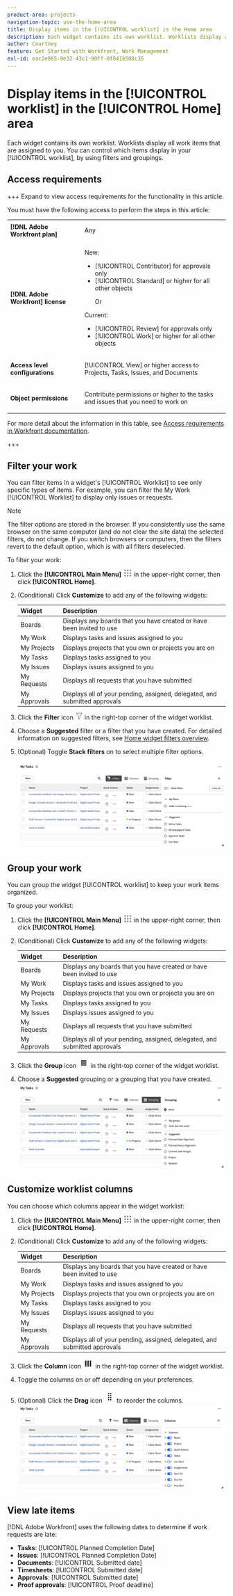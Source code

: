```yaml
---
product-area: projects
navigation-topic: use-the-home-area
title: Display items in the [!UICONTROL worklist] in the Home area
description: Each widget contains its own worklist. Worklists display all work items that are assigned to you. You can control which items display in your [!UICONTROL worklist], by using filters and groupings.
author: Courtney
feature: Get Started with Workfront, Work Management
exl-id: eac2e065-9e32-43c1-90ff-0f841b508c35
---
```

# Display items in the [!UICONTROL worklist] in the [!UICONTROL Home] area

<!-- Audited: 1/2024 -->

Each widget contains its own worklist. Worklists display all work items that are assigned to you. You can control which items display in your [!UICONTROL worklist], by using filters and groupings.

## Access requirements

 +++ Expand to view access requirements for the functionality in this article.

You must have the following access to perform the steps in this article:

<table style="table-layout:auto"> 
 <col> 
 </col> 
 <col> 
 </col> 
 <tbody> 
  <tr> 
   <td role="rowheader"><strong>[!DNL Adobe Workfront plan]</strong></td> 
   <td> <p>Any</p> </td> 
  </tr> 
  <tr> 
   <td role="rowheader"><strong>[!DNL Adobe Workfront] license</strong></td> 
   <td> <p>New:</p><ul><li>[!UICONTROL Contributor] for approvals only</li> <li>[!UICONTROL Standard] or higher for all other objects</li> <p>Or</p> 
  </ul><p>Current:</p><ul><li>[!UICONTROL Review] for approvals only</li> <li>[!UICONTROL Work] or higher for all other objects</li> </td> 
  </tr> </ul>
  <tr> 
   <td role="rowheader"><strong>Access level configurations</strong></td> 
   <td> <p>[!UICONTROL View] or higher access to Projects, Tasks, Issues, and Documents</p> </td> 
  </tr> 
  <tr> 
   <td role="rowheader"><strong>Object permissions</strong></td> 
   <td> <p>Contribute permissions or higher to the tasks and issues that you need to work on</p>  </td> 
  </tr> 
 </tbody> 
</table>

For more detail about the information in this table, see [Access requirements in Workfront documentation](/help/quicksilver/administration-and-setup/add-users/access-levels-and-object-permissions/access-level-requirements-in-documentation.md).

+++

## Filter your work

You can filter items in a widget's [!UICONTROL Worklist] to see only specific types of items. For example, you can filter the My Work [!UICONTROL Worklist] to display only issues or requests.

>[!NOTE]
>
>The filter options are stored in the browser. If you consistently use the same browser on the same computer (and do not clear the site data) the selected filters, do not change. If you switch browsers or computers, then the filters revert to the default option, which is with all filters deselected.

To filter your work:

1. Click the **[!UICONTROL Main Menu]** ![](assets/main-menu-icon.png) in the upper-right corner, then click **[!UICONTROL Home]**.
1. (Conditional) Click **Customize** to add any of the following widgets:

   | Widget         | Description                                                                                      |
   |--------------|---------------------------------------------------------------------------------------------------|
   | Boards       | Displays any boards that you have created or have been invited to use                                                               |
   | My Work      | Displays tasks and issues assigned to you                                                                      |
   | My Projects  | Displays projects that you own or projects you are on                                                     |
   | My Tasks     | Displays tasks assigned to you                                                                    |
   | My Issues    | Displays issues assigned to you                                                                   |
   | My Requests  | Displays all requests that you have submitted                                                                 |
   | My Approvals | Displays all of your pending, assigned, delegated, and submitted approvals    |

1. Click the **Filter** icon ![](assets/filter-nwepng.png) in the right-top corner of the widget worklist. 
1. Choose a **Suggested** filter or a filter that you have created. 
   For detailed information on suggested filters, see [Home widget filters overview](/help/quicksilver/workfront-basics/using-home/using-the-home-area/widget-filter-overview-home.md).
1. (Optional) Toggle **Stack filters** on to select multiple filter options. 

   ![](assets/my-task-filter-open.png)


## Group your work

You can group the widget [!UICONTROL worklist] to keep your work items organized.

To group your worklist:

1. Click the **[!UICONTROL Main Menu]** ![](assets/main-menu-icon.png) in the upper-right corner, then click **[!UICONTROL Home]**.
1. (Conditional) Click **Customize** to add any of the following widgets:

   | Widget         | Description                                                                                      |
   |--------------|---------------------------------------------------------------------------------------------------|
   | Boards       | Displays any boards that you have created or have been invited to use                                                               |
   | My Work      | Displays tasks and issues assigned to you                                                                      |
   | My Projects  | Displays projects that you own or projects you are on                                                     |
   | My Tasks     | Displays tasks assigned to you                                                                    |
   | My Issues    | Displays issues assigned to you                                                                   |
   | My Requests  | Displays all requests that you have submitted                                                                 |
   | My Approvals | Displays all of your pending, assigned, delegated, and submitted approvals    |

1. Click the **Group** icon ![](assets/group-icon.png) in the right-top corner of the widget worklist. 
1. Choose a **Suggested** grouping or a grouping that you have created. 
   ![](assets/grouping-expanded.png)


## Customize worklist columns

You can choose which columns appear in the widget worklist:

1. Click the **[!UICONTROL Main Menu]** ![](assets/main-menu-icon.png) in the upper-right corner, then click **[!UICONTROL Home]**.
1. (Conditional) Click **Customize** to add any of the following widgets:

   | Widget         | Description                                                                                      |
   |--------------|---------------------------------------------------------------------------------------------------|
   | Boards       | Displays any boards that you have created or have been invited to use                                                               |
   | My Work      | Displays tasks and issues assigned to you                                                                      |
   | My Projects  | Displays projects that you own or projects you are on                                                     |
   | My Tasks     | Displays tasks assigned to you                                                                    |
   | My Issues    | Displays issues assigned to you                                                                   |
   | My Requests  | Displays all requests that you have submitted                                                                 |
   | My Approvals | Displays all of your pending, assigned, delegated, and submitted approvals    |

1. Click the **Column** icon ![](assets/column-icon.png) in the right-top corner of the widget worklist. 
1. Toggle the columns on or off depending on your preferences. 
1. (Optional) Click the **Drag** icon ![](assets/drag-icon.png) to reorder the columns. 
   ![](assets/columns-expanded.png)


## View late items

[!DNL Adobe Workfront] uses the following dates to determine if work requests are late:

* **Tasks**: [!UICONTROL Planned Completion Date]
* **Issues**: [!UICONTROL Planned Completion Date]
* **Documents**: [!UICONTROL Submitted date]
* **Timesheets**: [!UICONTROL Submitted date]
* **Approvals**: [!UICONTROL Submitted date]
* **Proof approvals**: [!UICONTROL Proof deadline]




